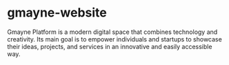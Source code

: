 # gmayne-website
Gmayne Platform is a modern digital space that combines technology and creativity. Its main goal is to empower individuals and startups to showcase their ideas, projects, and services in an innovative and easily accessible way.
